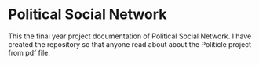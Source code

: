 # Political Social Network
This the final year project documentation of Political Social Network. I have created the repository so that anyone read about about the Politicle project from pdf file. 
